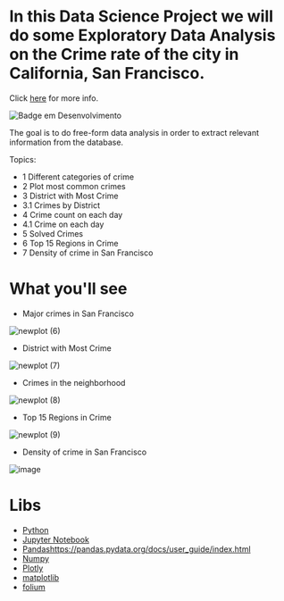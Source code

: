 # In this Data Science Project we will do some Exploratory Data Analysis on the Crime rate of the city in California, San Francisco.

Click [here](https://thecleverprogrammer.com/2020/05/26/san-francisco-crime-analysis-with-data-science/) for more info.

![Badge em Desenvolvimento](http://img.shields.io/static/v1?label=STATUS&message=EM%20DESENVOLVIMENTO&color=GREEN&style=for-the-badge)


The goal is to do free-form data analysis in order to extract relevant information from the database.

Topics:

- 1 Different categories of crime
- 2 Plot most common crimes
- 3 District with Most Crime
- 3.1 Crimes by District
- 4 Crime count on each day
- 4.1 Crime on each day
- 5 Solved Crimes
- 6 Top 15 Regions in Crime
- 7 Density of crime in San Francisco 


# What you'll see

- Major crimes in San Francisco

![newplot (6)](https://user-images.githubusercontent.com/114709169/204068253-cf5ca369-fd7d-4959-8361-43fc87c7f8db.png)

- District with Most Crime

![newplot (7)](https://user-images.githubusercontent.com/114709169/204068273-bf100813-73cf-4ec9-9da9-70cdb8c60915.png)

- Crimes in the neighborhood

![newplot (8)](https://user-images.githubusercontent.com/114709169/204068342-6b19bba0-6825-43a6-94d3-b727e37dcfe2.png)

- Top 15 Regions in Crime

![newplot (9)](https://user-images.githubusercontent.com/114709169/204068386-88f0a78e-84f9-4440-a38a-ecc6c993f099.png)

- Density of crime in San Francisco

![image](https://user-images.githubusercontent.com/114709169/204068442-d5f2070b-57d8-45f8-9756-70f929ef2702.png)

# Libs

- [Python](https://www.python.org/doc/)
- [Jupyter Notebook](https://docs.jupyter.org/en/latest/)
- [Pandashttps://pandas.pydata.org/docs/user_guide/index.html]()
- [Numpy](https://numpy.org/doc/stable/)
- [Plotly](https://plotly.com/python/)
- [matplotlib](https://matplotlib.org/stable/users/index.html)
- [folium](https://python-visualization.github.io/folium/)

